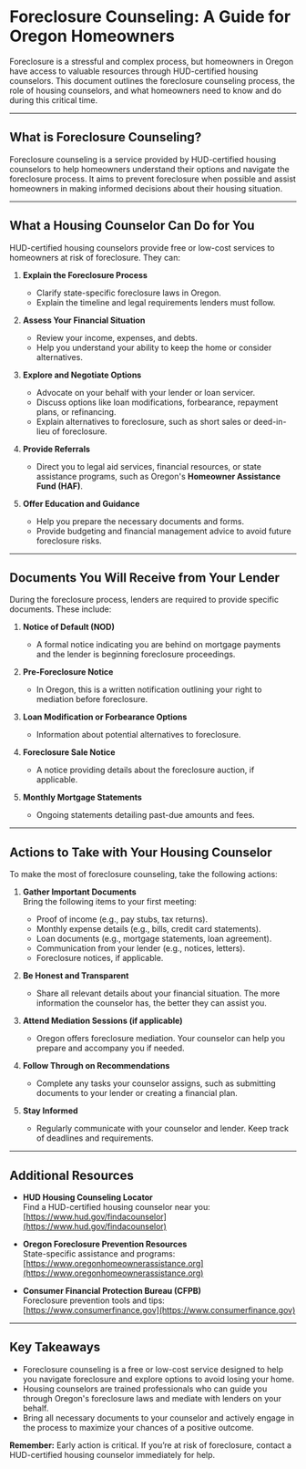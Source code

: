 # Foreclosure Counseling: A Guide for Oregon Homeowners

Foreclosure is a stressful and complex process, but homeowners in Oregon have access to valuable resources through HUD-certified housing counselors. This document outlines the foreclosure counseling process, the role of housing counselors, and what homeowners need to know and do during this critical time.

---

## **What is Foreclosure Counseling?**

Foreclosure counseling is a service provided by HUD-certified housing counselors to help homeowners understand their options and navigate the foreclosure process. It aims to prevent foreclosure when possible and assist homeowners in making informed decisions about their housing situation.

---

## **What a Housing Counselor Can Do for You**

HUD-certified housing counselors provide free or low-cost services to homeowners at risk of foreclosure. They can:

1. **Explain the Foreclosure Process**  
   - Clarify state-specific foreclosure laws in Oregon.
   - Explain the timeline and legal requirements lenders must follow.

2. **Assess Your Financial Situation**  
   - Review your income, expenses, and debts.
   - Help you understand your ability to keep the home or consider alternatives.

3. **Explore and Negotiate Options**  
   - Advocate on your behalf with your lender or loan servicer.
   - Discuss options like loan modifications, forbearance, repayment plans, or refinancing.
   - Explain alternatives to foreclosure, such as short sales or deed-in-lieu of foreclosure.

4. **Provide Referrals**  
   - Direct you to legal aid services, financial resources, or state assistance programs, such as Oregon's **Homeowner Assistance Fund (HAF)**.

5. **Offer Education and Guidance**  
   - Help you prepare the necessary documents and forms.
   - Provide budgeting and financial management advice to avoid future foreclosure risks.

---

## **Documents You Will Receive from Your Lender**

During the foreclosure process, lenders are required to provide specific documents. These include:

1. **Notice of Default (NOD)**  
   - A formal notice indicating you are behind on mortgage payments and the lender is beginning foreclosure proceedings.

2. **Pre-Foreclosure Notice**  
   - In Oregon, this is a written notification outlining your right to mediation before foreclosure.

3. **Loan Modification or Forbearance Options**  
   - Information about potential alternatives to foreclosure.

4. **Foreclosure Sale Notice**  
   - A notice providing details about the foreclosure auction, if applicable.

5. **Monthly Mortgage Statements**  
   - Ongoing statements detailing past-due amounts and fees.

---

## **Actions to Take with Your Housing Counselor**

To make the most of foreclosure counseling, take the following actions:

1. **Gather Important Documents**  
   Bring the following items to your first meeting:
   - Proof of income (e.g., pay stubs, tax returns).
   - Monthly expense details (e.g., bills, credit card statements).
   - Loan documents (e.g., mortgage statements, loan agreement).
   - Communication from your lender (e.g., notices, letters).
   - Foreclosure notices, if applicable.

2. **Be Honest and Transparent**  
   - Share all relevant details about your financial situation. The more information the counselor has, the better they can assist you.

3. **Attend Mediation Sessions (if applicable)**  
   - Oregon offers foreclosure mediation. Your counselor can help you prepare and accompany you if needed.

4. **Follow Through on Recommendations**  
   - Complete any tasks your counselor assigns, such as submitting documents to your lender or creating a financial plan.

5. **Stay Informed**  
   - Regularly communicate with your counselor and lender. Keep track of deadlines and requirements.

---

## **Additional Resources**

- **HUD Housing Counseling Locator**  
  Find a HUD-certified housing counselor near you: [https://www.hud.gov/findacounselor](https://www.hud.gov/findacounselor)

- **Oregon Foreclosure Prevention Resources**  
  State-specific assistance and programs: [https://www.oregonhomeownerassistance.org](https://www.oregonhomeownerassistance.org)

- **Consumer Financial Protection Bureau (CFPB)**  
  Foreclosure prevention tools and tips: [https://www.consumerfinance.gov](https://www.consumerfinance.gov)

---

## **Key Takeaways**

- Foreclosure counseling is a free or low-cost service designed to help you navigate foreclosure and explore options to avoid losing your home.
- Housing counselors are trained professionals who can guide you through Oregon's foreclosure laws and mediate with lenders on your behalf.
- Bring all necessary documents to your counselor and actively engage in the process to maximize your chances of a positive outcome.

**Remember:** Early action is critical. If you’re at risk of foreclosure, contact a HUD-certified housing counselor immediately for help.
